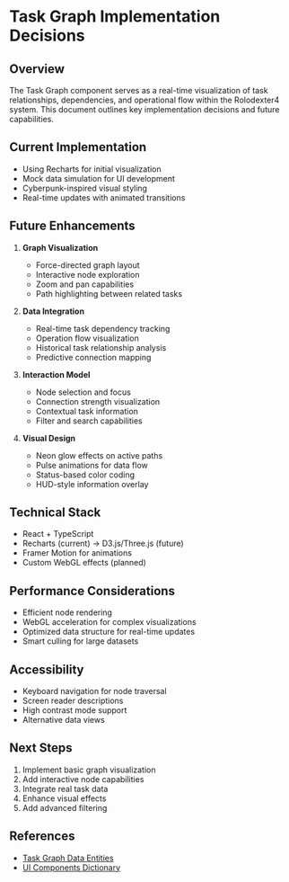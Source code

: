 # Task Graph Implementation Decisions

## Overview
The Task Graph component serves as a real-time visualization of task relationships, dependencies, and operational flow within the Rolodexter4 system. This document outlines key implementation decisions and future capabilities.

## Current Implementation
- Using Recharts for initial visualization
- Mock data simulation for UI development
- Cyberpunk-inspired visual styling
- Real-time updates with animated transitions

## Future Enhancements
1. **Graph Visualization**
   - Force-directed graph layout
   - Interactive node exploration
   - Zoom and pan capabilities
   - Path highlighting between related tasks

2. **Data Integration**
   - Real-time task dependency tracking
   - Operation flow visualization
   - Historical task relationship analysis
   - Predictive connection mapping

3. **Interaction Model**
   - Node selection and focus
   - Connection strength visualization
   - Contextual task information
   - Filter and search capabilities

4. **Visual Design**
   - Neon glow effects on active paths
   - Pulse animations for data flow
   - Status-based color coding
   - HUD-style information overlay

## Technical Stack
- React + TypeScript
- Recharts (current) → D3.js/Three.js (future)
- Framer Motion for animations
- Custom WebGL effects (planned)

## Performance Considerations
- Efficient node rendering
- WebGL acceleration for complex visualizations
- Optimized data structure for real-time updates
- Smart culling for large datasets

## Accessibility
- Keyboard navigation for node traversal
- Screen reader descriptions
- High contrast mode support
- Alternative data views

## Next Steps
1. Implement basic graph visualization
2. Add interactive node capabilities
3. Integrate real task data
4. Enhance visual effects
5. Add advanced filtering

## References
- [Task Graph Data Entities](../dictionaries/data/task-graph-entities.json)
- [UI Components Dictionary](../dictionaries/terminology/ui-components.json)